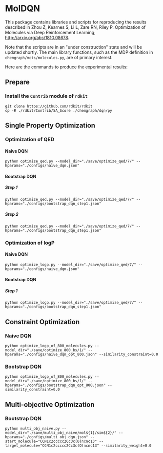 # MolDQN

This package contains libraries and scripts for reproducing the results
described in Zhou Z, Kearnes S, Li L, Zare RN, Riley P. Optimization of
Molecules via Deep Reinforcement Learning; http://arxiv.org/abs/1810.08678.

Note that the scripts are in an "under construction" state and will be updated
shortly. The main library functions, such as the MDP definition in
`chemgraph/mcts/molecules.py`, are of primary interest.

Here are the commands to produce the experimental results:
## Prepare

### Install the `Contrib` module of `rdkit`

```
git clone https://github.com/rdkit/rdkit
cp -R ./rdkit/Contrib/SA_Score ./chemgraph/dqn/py
```

## Single Property Optimization

### Optimization of QED

#### Naive DQN

```
python optimize_qed.py --model_dir="./save/optimize_qed/7/" --hparams="./configs/naive_dqn.json"
```

#### Bootstrap DQN
##### Step 1
```
python optimize_qed.py --model_dir="./save/optimize_qed/7/" --hparams="./configs/bootstrap_dqn_step1.json"
```
##### Step 2
```
python optimize_qed.py --model_dir="./save/optimize_qed/7/" --hparams="./configs/bootstrap_dqn_step1.json"
```
### Optimization of logP

#### Naive DQN

```
python optimize_logp.py --model_dir="./save/optimize_qed/7/" --hparams="./configs/naive_dqn.json"
```

#### Bootstrap DQN
##### Step 1
```
python optimize_logp.py --model_dir="./save/optimize_qed/7/" --hparams="./configs/bootstrap_dqn_step1.json"
```

## Constraint Optimization

### Naive DQN
```
python optimize_logp_of_800_molecules.py --model_dir="./save/optimize_800_bs/1/" --hparams="./configs/naive_dqn_opt_800.json" --similarity_constraint=0.0
```
### Bootstrap DQN
```
python optimize_logp_of_800_molecules.py --model_dir="./save/optimize_800_bs/1/" --hparams="./configs/bootstrap_dqn_opt_800.json" --similarity_constraint=0.0
```

## Multi-objective Optimization

### Bootstrap DQN
```
python multi_obj_naive.py --model_dir="./save/multi_obj_naive/mol${1}/sim${2}/" --hparams="./configs/multi_obj_dqn.json" --start_molecule="CCN1c2ccccc2Cc3c(O)ncnc13" --target_molecule="CCN1c2ccccc2Cc3c(O)ncnc13" --similarity_weight=0.0
```

